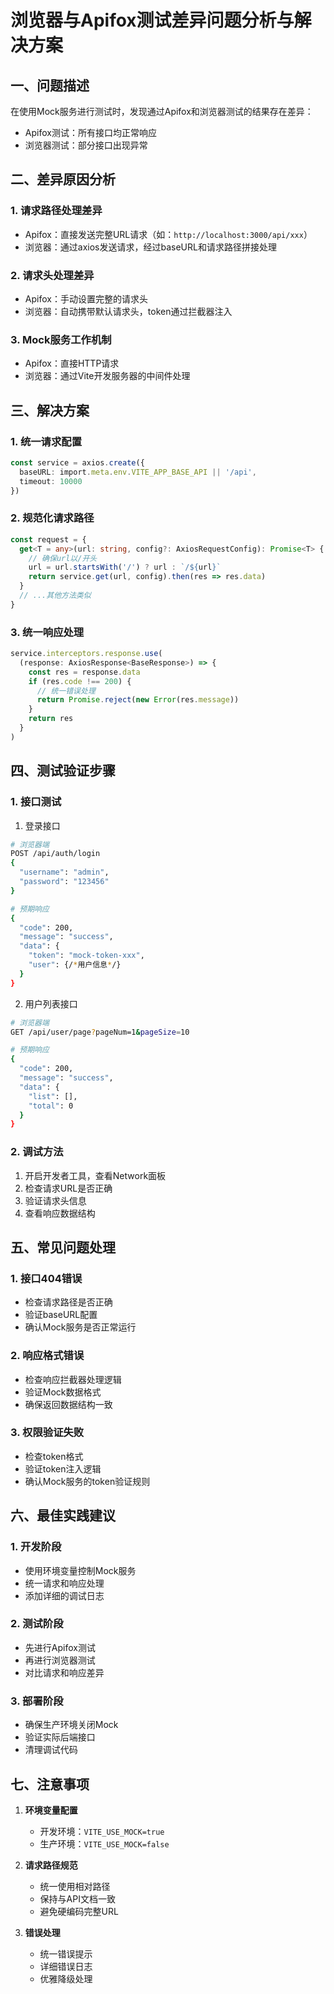 # 浏览器与Apifox测试差异问题分析与解决方案

## 一、问题描述

在使用Mock服务进行测试时，发现通过Apifox和浏览器测试的结果存在差异：
- Apifox测试：所有接口均正常响应
- 浏览器测试：部分接口出现异常

## 二、差异原因分析

### 1. 请求路径处理差异
- Apifox：直接发送完整URL请求（如：`http://localhost:3000/api/xxx`）
- 浏览器：通过axios发送请求，经过baseURL和请求路径拼接处理

### 2. 请求头处理差异
- Apifox：手动设置完整的请求头
- 浏览器：自动携带默认请求头，token通过拦截器注入

### 3. Mock服务工作机制
- Apifox：直接HTTP请求
- 浏览器：通过Vite开发服务器的中间件处理

## 三、解决方案

### 1. 统一请求配置
```typescript
const service = axios.create({
  baseURL: import.meta.env.VITE_APP_BASE_API || '/api',
  timeout: 10000
})
```

### 2. 规范化请求路径
```typescript
const request = {
  get<T = any>(url: string, config?: AxiosRequestConfig): Promise<T> {
    // 确保url以/开头
    url = url.startsWith('/') ? url : `/${url}`
    return service.get(url, config).then(res => res.data)
  }
  // ...其他方法类似
}
```

### 3. 统一响应处理
```typescript
service.interceptors.response.use(
  (response: AxiosResponse<BaseResponse>) => {
    const res = response.data
    if (res.code !== 200) {
      // 统一错误处理
      return Promise.reject(new Error(res.message))
    }
    return res
  }
)
```

## 四、测试验证步骤

### 1. 接口测试
1. 登录接口
```bash
# 浏览器端
POST /api/auth/login
{
  "username": "admin",
  "password": "123456"
}

# 预期响应
{
  "code": 200,
  "message": "success",
  "data": {
    "token": "mock-token-xxx",
    "user": {/*用户信息*/}
  }
}
```

2. 用户列表接口
```bash
# 浏览器端
GET /api/user/page?pageNum=1&pageSize=10

# 预期响应
{
  "code": 200,
  "message": "success",
  "data": {
    "list": [],
    "total": 0
  }
}
```

### 2. 调试方法
1. 开启开发者工具，查看Network面板
2. 检查请求URL是否正确
3. 验证请求头信息
4. 查看响应数据结构

## 五、常见问题处理

### 1. 接口404错误
- 检查请求路径是否正确
- 验证baseURL配置
- 确认Mock服务是否正常运行

### 2. 响应格式错误
- 检查响应拦截器处理逻辑
- 验证Mock数据格式
- 确保返回数据结构一致

### 3. 权限验证失败
- 检查token格式
- 验证token注入逻辑
- 确认Mock服务的token验证规则

## 六、最佳实践建议

### 1. 开发阶段
- 使用环境变量控制Mock服务
- 统一请求和响应处理
- 添加详细的调试日志

### 2. 测试阶段
- 先进行Apifox测试
- 再进行浏览器测试
- 对比请求和响应差异

### 3. 部署阶段
- 确保生产环境关闭Mock
- 验证实际后端接口
- 清理调试代码

## 七、注意事项

1. **环境变量配置**
   - 开发环境：`VITE_USE_MOCK=true`
   - 生产环境：`VITE_USE_MOCK=false`

2. **请求路径规范**
   - 统一使用相对路径
   - 保持与API文档一致
   - 避免硬编码完整URL

3. **错误处理**
   - 统一错误提示
   - 详细错误日志
   - 优雅降级处理 